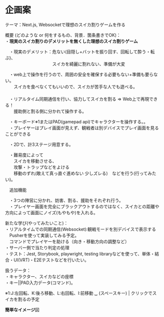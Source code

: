 # 企画案　  　　　　　　

テーマ：Next.js, Websocketで理想のスイカ割りゲームを作る

概要 (どのような or 何をするもの、背景．箇条書きでOK)：  
・**現実のスイカ割りのデメリットを無くした理想のスイカ割りゲーム**

　・現実のデメリット：危ない(目隠し+バットを振り回す、回転して酔う・転ぶ)、  
　　　　　　　　　　　スイカを綺麗に割れない、準備が大変

　・web上で操作を行うので、周囲の安全を確保する必要もない+準備も要らない。  
　　スイカを食べなくてもいいので、スイカが苦手な人でも遊べる。  
　  
　・リアルタイム同期通信を行い、協力してスイカを割る \=\> Web上で再現できる！  
　　援助側と割る側に分かれて操作する。

　・キーボード※1またはPAD(gamepad api)でキャラクターを操作する。。  
　・プレイヤーはプレイ画面が見えず、観戦者は別デバイスでプレイ画面を見ることができる

　・2Dで、計3ステージ用意する。

　・難易度によって  
　　スイカを移動させる、  
　　攻撃・トラップなどをよける  
　　移動のずれ(敢えて真っ直ぐ進めない 少しズレる)　などを行う(行ってみたい)。

　追加機能

　・3つの陣営に分かれ、妨害、割る、援助をそれぞれ行う。  
　・プレイヤー画面を完全にブラックアウトするのではなく、スイカとの距離や方向によって画面にノイズ(もやもや)を入れる。

新たな学び(やってみたいこと)：  
・リアルタイムでの同期通信(Websocket):観戦モードを別デバイスで表示する  
　Pusherを使って実装してみる予定。  
　コマンドでプレイヤーを助ける（向き・移動方向の調整など）  
・サーバー側で当たり判定の処理  
・テスト：Jest, Storybook, playwright, testing libraryなどを使って、単体・結合・UI(VRT)・E2Eテストなどを行いたい。

扱うデータ：  
・キャラクター、スイカなどの座標  
・キー||PAD入力データ(コマンド)。

※1:J:左回転、K:後ろ移動、L:右回転、I:前移動 ␣ (スペースキー) |  クリックでスイカを割るの予定

**簡単なイメージ**図